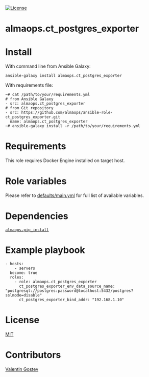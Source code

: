 [![License](https://img.shields.io/badge/license-MIT%20License-brightgreen.svg)](./LICENSE)

# almaops.ct_postgres_exporter

# Install
With command line from Ansible Galaxy:
```
ansible-galaxy install almaops.ct_postgres_exporter
```

With requirements file:
```
~# cat /path/to/your/requirements.yml
# from Ansible Galaxy
- src: almaops.ct_postgres_exporter
# from Git repository
- src: https://github.com/almaops/ansible-role-ct_postgres_exporter.git
  name: almaops.ct_postgres_exporter
~# ansible-galaxy install -r /path/to/your/requirements.yml
```

# Requirements
This role requires Docker Engine installed on target host.

# Role variables
Please refer to [defaults/main.yml](./defaults/main.yml) for full list of available variables. 

# Dependencies
[`almaops.pip_install`](https://galaxy.ansible.com/almaops/pip_install)

# Example playbook
```
- hosts:
    - servers
  become: true
  roles:
    - role: almaops.ct_postgres_exporter
      ct_postgres_exporter_env_data_source_name: "postgresql://postgres:password@localhost:5432/postgres?sslmode=disable"
      ct_postgres_exporter_bind_addr: "192.168.1.10"
```

# License
[MIT](./LICENSE)

# Contributors
[Valentin Gostev](https://github.com/ussrlongbow)
